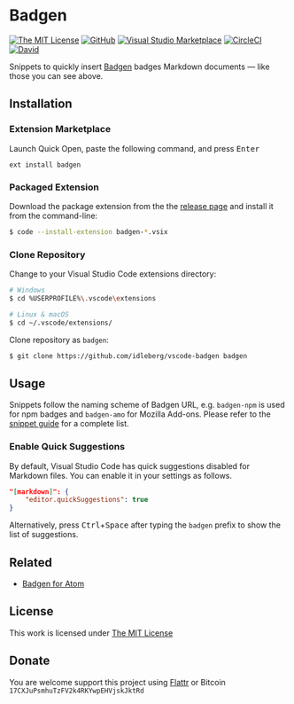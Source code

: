 # Badgen

[![The MIT License](https://flat.badgen.net/badge/license/MIT/orange)](http://opensource.org/licenses/MIT)
[![GitHub](https://flat.badgen.net/github/release/idleberg/vscode-badgen)](https://github.com/idleberg/vscode-badgen/releases)
[![Visual Studio Marketplace](https://vsmarketplacebadge.apphb.com/installs-short/idleberg.badgen.svg?style=flat-square)](https://marketplace.visualstudio.com/items?itemName=idleberg.badgen)
[![CircleCI](https://flat.badgen.net/circleci/github/idleberg/vscode-badgen)](https://circleci.com/gh/idleberg/vscode-badgen)
[![David](https://flat.badgen.net/david/dev/idleberg/vscode-badgen)](https://david-dm.org/idleberg/vscode-badgen?type=dev)

Snippets to quickly insert [Badgen](http://badgen.net) badges Markdown documents — like those you can see above.

## Installation

### Extension Marketplace

Launch Quick Open, paste the following command, and press <kbd>Enter</kbd>

`ext install badgen`

### Packaged Extension

Download the package extension from the the [release page](https://github.com/idleberg/vscode-badgen/releases) and install it from the command-line:

```bash
$ code --install-extension badgen-*.vsix
```

### Clone Repository

Change to your Visual Studio Code extensions directory:

```bash
# Windows
$ cd %USERPROFILE%\.vscode\extensions

# Linux & macOS
$ cd ~/.vscode/extensions/
```

Clone repository as `badgen`:

```bash
$ git clone https://github.com/idleberg/vscode-badgen badgen
```

## Usage

Snippets follow the naming scheme of Badgen URL, e.g. `badgen-npm` is used for npm badges and `badgen-amo` for Mozilla Add-ons. Please refer to the [snippet guide](https://github.com/idleberg/vscode-badgen/blob/master/snippets.md) for a complete list.

### Enable Quick Suggestions

By default, Visual Studio Code has quick suggestions disabled for Markdown files. You can enable it in your settings as follows.

```json
"[markdown]": {
    "editor.quickSuggestions": true
}
```

Alternatively, press <kbd>Ctrl</kbd>+<kbd>Space</kbd> after typing the `badgen` prefix to show the list of suggestions.

## Related

- [Badgen for Atom](https://atom.io/packages/badgen)

## License

This work is licensed under [The MIT License](https://opensource.org/licenses/MIT)

## Donate

You are welcome support this project using [Flattr](https://flattr.com/submit/auto?user_id=idleberg&url=https://github.com/idleberg/vscode-badgen) or Bitcoin `17CXJuPsmhuTzFV2k4RKYwpEHVjskJktRd`
